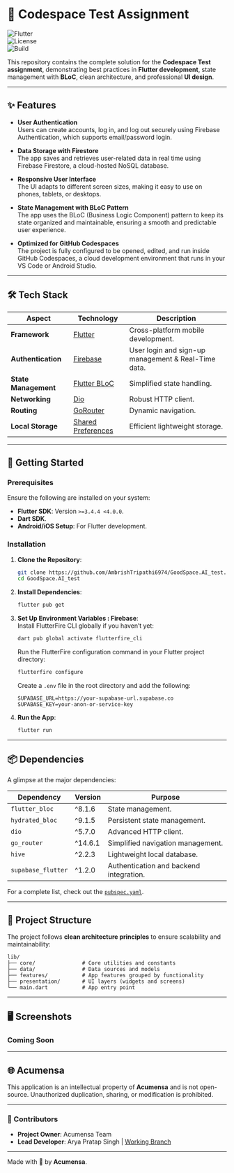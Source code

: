 # 🌟 Codespace Test Assignment

![Flutter](https://img.shields.io/badge/Flutter-3.4.4-blue?style=flat-square&logo=flutter&logoColor=white)  
![License](https://img.shields.io/badge/License-MIT-green?style=flat-square)  
![Build](https://img.shields.io/badge/Build-Passing-brightgreen?style=flat-square)  

This repository contains the complete solution for the **Codespace Test assignment**, demonstrating best practices in **Flutter development**, state management with **BLoC**, clean architecture, and professional **UI design**.

---  

## ✨ Features
- **User Authentication**  
  Users can create accounts, log in, and log out securely using Firebase Authentication, which supports email/password login.

- **Data Storage with Firestore**  
  The app saves and retrieves user-related data in real time using Firebase Firestore, a cloud-hosted NoSQL database.

- **Responsive User Interface**  
  The UI adapts to different screen sizes, making it easy to use on phones, tablets, or desktops.

- **State Management with BLoC Pattern**  
  The app uses the BLoC (Business Logic Component) pattern to keep its state organized and maintainable, ensuring a smooth and predictable user experience.

- **Optimized for GitHub Codespaces**  
  The project is fully configured to be opened, edited, and run inside GitHub Codespaces, a cloud development environment that runs in your VS Code or Android Studio.


---  

## 🛠️ Tech Stack

| Aspect              | Technology           | Description                      |  
|---------------------|----------------------|----------------------------------|  
| **Framework**       | [Flutter](https://flutter.dev)   | Cross-platform mobile development. |  
| **Authentication**  | [Firebase](https://firebase.google.com/) | User login and sign-up management & Real-Time data. |  
| **State Management**| [Flutter BLoC](https://bloclibrary.dev/) | Simplified state handling.       |  
| **Networking**      | [Dio](https://pub.dev/packages/dio) | Robust HTTP client.             |  
| **Routing**         | [GoRouter](https://pub.dev/packages/go_router) | Dynamic navigation.             |  
| **Local Storage**   | [Shared Preferences](https://pub.dev/packages/shared_preferences) | Efficient lightweight storage.   |  

---  

## 🚀 Getting Started

### Prerequisites

Ensure the following are installed on your system:
- **Flutter SDK**: Version `>=3.4.4 <4.0.0`.
- **Dart SDK**.
- **Android/iOS Setup**: For Flutter development.

### Installation

1. **Clone the Repository**:
   ```bash  
   git clone https://github.com/AmbrishTripathi6974/GoodSpace.AI_test.git  
   cd GoodSpace.AI_test  
   ```  

2. **Install Dependencies**:
   ```bash  
   flutter pub get  
   ```  

3. **Set Up Environment Variables : Firebase**:  
   Install FlutterFire CLI globally if you haven’t yet:
   ```bash  
   dart pub global activate flutterfire_cli
   ```

   Run the FlutterFire configuration command in your Flutter project directory:
   ```bash  
   flutterfire configure
   ```  

   Create a `.env` file in the root directory and add the following:
   ```env  
   SUPABASE_URL=https://your-supabase-url.supabase.co  
   SUPABASE_KEY=your-anon-or-service-key  
   ```  

5. **Run the App**:
   ```bash  
   flutter run  
   ```  

---  

## 📦 Dependencies

A glimpse at the major dependencies:

| Dependency            | Version | Purpose                                  |  
|-----------------------|---------|------------------------------------------|  
| `flutter_bloc`        | ^8.1.6  | State management.                        |  
| `hydrated_bloc`       | ^9.1.5  | Persistent state management.             |  
| `dio`                 | ^5.7.0  | Advanced HTTP client.                    |  
| `go_router`           | ^14.6.1 | Simplified navigation management.        |  
| `hive`                | ^2.2.3  | Lightweight local database.              |  
| `supabase_flutter`    | ^1.2.0  | Authentication and backend integration.  |  

For a complete list, check out the [`pubspec.yaml`](./pubspec.yaml).

---  

## 📖 Project Structure

The project follows **clean architecture principles** to ensure scalability and maintainability:

```
lib/  
├── core/               # Core utilities and constants  
├── data/               # Data sources and models  
├── features/           # App features grouped by functionality  
├── presentation/       # UI layers (widgets and screens)  
└── main.dart           # App entry point  
```  

---  

## 🖥️ Screenshots

### Coming Soon

---  

## 🌐 Acumensa

This application is an intellectual property of **Acumensa** and is not open-source. Unauthorized duplication, sharing, or modification is prohibited.

---  

### 👥 Contributors

- **Project Owner**: Acumensa Team
- **Lead Developer**: Arya Pratap Singh | [Working Branch](https://github.com/AcumensaDev/MyWonderApp/tree/latest-release)

---  

Made with 💙 by **Acumensa**.  








